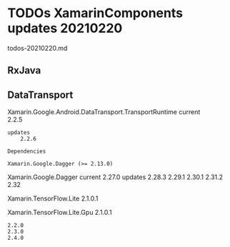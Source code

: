 # TODOs XamarinComponents updates 20210220

todos-20210220.md

## RxJava


## DataTransport

Xamarin.Google.Android.DataTransport.TransportRuntime 
    current    
        2.2.5
    
    updates
        2.2.6

    Dependencies

    Xamarin.Google.Dagger (>= 2.13.0)

Xamarin.Google.Dagger
    current
        2.27.0
    updates
        2.28.3
        2.29.1
        2.30.1
        2.31.2
        2.32


Xamarin.TensorFlow.Lite 
2.1.0.1

Xamarin.TensorFlow.Lite.Gpu 
2.1.0.1

    2.2.0
    2.3.0
    2.4.0        